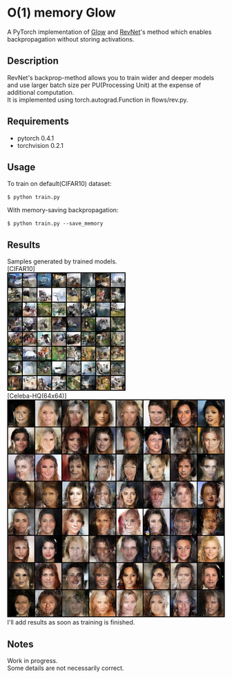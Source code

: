 O(1) memory Glow
====

A PyTorch implementation of [Glow](https://arxiv.org/abs/1807.03039) and [RevNet](https://arxiv.org/abs/1707.04585)'s method which enables backpropagation without storing activations.

## Description
RevNet's backprop-method allows you to train wider and deeper models and use larger batch size per PU(Processing Unit) at the expense of additional computation.  
It is implemented using torch.autograd.Function in flows/rev.py.

## Requirements
* pytorch 0.4.1
* torchvision 0.2.1

## Usage
To train on default(CIFAR10) dataset:  
```
$ python train.py
```
With memory-saving backpropagation:
```
$ python train.py --save_memory
```

## Results
Samples generated by trained models.  
[CIFAR10]  
![cifar10](samples_cifar10.png)  
[Celeba-HQ(64x64)]  
![celeba_hq_64](samples_celeba_hq64.png)  
I'll add results as soon as training is finished.  

## Notes
Work in progress.  
Some details are not necessarily correct.
